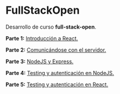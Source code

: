 # FullStackOpen
Desarrollo de curso **full-stack-open**.

**Parte 1:** [Introducción a React.](https://github.com/thiago-laurence/full-stack-open/tree/main/part1/part1)

**Parte 2:** [Comunicándose con el servidor.](https://github.com/thiago-laurence/full-stack-open/tree/main/part2/part2)

**Parte 3:** [NodeJS y Express.](https://github.com/thiago-laurence/full-stack-open/tree/main/part3)

**Parte 4:** [Testing y autenticación en NodeJS.](https://github.com/thiago-laurence/full-stack-open/tree/main/part4)

**Parte 5:** [Testing y autenticación en React.](https://github.com/thiago-laurence/full-stack-open/tree/main/part5/part5)